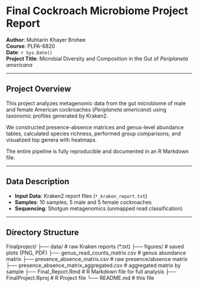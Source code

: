 # Final Cockroach Microbiome Project Report

**Author**: Muhtarin Khayer Brohee  
**Course**: PLPA-6820  
**Date**: `r Sys.Date()`  
**Project Title**: Microbial Diversity and Composition in the Gut of *Periplaneta americana*

---

##  Project Overview

This project analyzes metagenomic data from the gut microbiome of male and female American cockroaches (*Periplaneta americana*) using taxonomic profiles generated by Kraken2.

We constructed presence-absence matrices and genus-level abundance tables, calculated species richness, performed group comparisons, and visualized top genera with heatmaps.

The entire pipeline is fully reproducible and documented in an R Markdown file.

---

##  Data Description

- **Input Data**: Kraken2 report files (`*_kraken_report.txt`)
- **Samples**: 10 samples, 5 male and 5 female cockroaches
- **Sequencing**: Shotgun metagenomics (unmapped read classification)

---

##  Directory Structure

Finalproject/ ├── data/ # raw Kraken reports (*.txt) ├── figures/ # saved plots (PNG, PDF) ├── genus_read_counts_matrix.csv # genus abundance matrix ├── presence_absence_matrix.csv # raw presence/absence matrix ├── presence_absence_matrix_aggregated.csv # aggregated matrix by sample ├── Final_Report.Rmd # R Markdown file for full analysis ├── FinalProject.Rproj # R Project file └── README.md # this file
